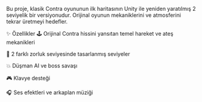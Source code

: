 Bu proje, klasik Contra oyununun ilk haritasının Unity ile yeniden yaratılmış 2 seviyelik bir versiyonudur. Orijinal oyunun mekaniklerini ve atmosferini  tekrar üretmeyi hedefler.

✨ Özellikler 
🕹️ Orijinal Contra hissini yansıtan temel hareket ve ateş mekanikleri

🎯 2 farklı zorluk seviyesinde tasarlanmış seviyeler

💥 Düşman AI ve boss savaşı

🎮 Klavye desteği

🎧 Ses efektleri ve arkaplan müziği
